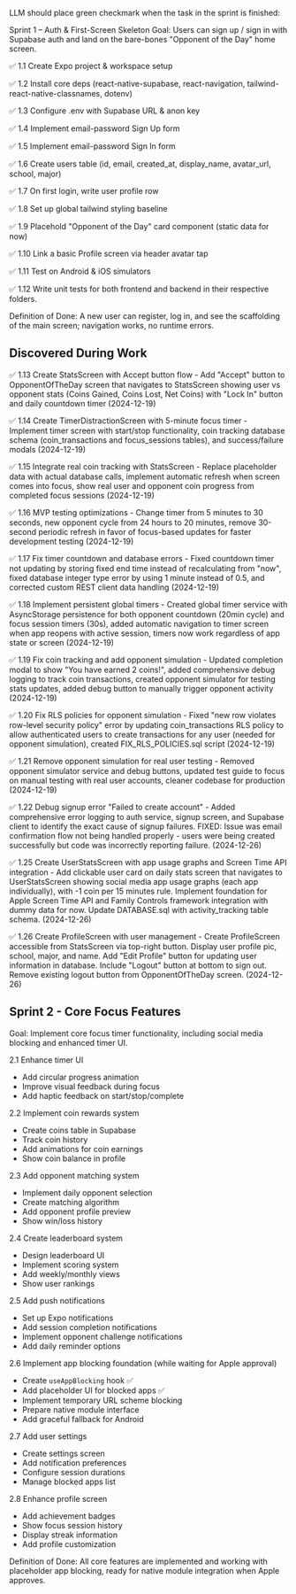LLM should place green checkmark when the task in the sprint is finished:


Sprint 1 – Auth & First-Screen Skeleton
Goal: Users can sign up / sign in with Supabase auth and land on the bare-bones "Opponent of the Day" home screen.


✅ 1.1 Create Expo project & workspace setup


✅ 1.2 Install core deps (react-native-supabase, react-navigation, tailwind-react-native-classnames, dotenv)


✅ 1.3 Configure .env with Supabase URL & anon key


✅ 1.4 Implement email-password Sign Up form


✅ 1.5 Implement email-password Sign In form


✅ 1.6 Create users table (id, email, created_at, display_name, avatar_url, school, major)


✅ 1.7 On first login, write user profile row


✅ 1.8 Set up global tailwind styling baseline


✅ 1.9 Placehold "Opponent of the Day" card component (static data for now)


✅ 1.10 Link a basic Profile screen via header avatar tap


✅ 1.11 Test on Android & iOS simulators


✅ 1.12 Write unit tests for both frontend and backend in their respective folders.


Definition of Done: A new user can register, log in, and see the scaffolding of the main screen; navigation works, no runtime errors.


## Discovered During Work

✅ 1.13 Create StatsScreen with Accept button flow - Add "Accept" button to OpponentOfTheDay screen that navigates to StatsScreen showing user vs opponent stats (Coins Gained, Coins Lost, Net Coins) with "Lock In" button and daily countdown timer (2024-12-19)

✅ 1.14 Create TimerDistractionScreen with 5-minute focus timer - Implement timer screen with start/stop functionality, coin tracking database schema (coin_transactions and focus_sessions tables), and success/failure modals (2024-12-19)

✅ 1.15 Integrate real coin tracking with StatsScreen - Replace placeholder data with actual database calls, implement automatic refresh when screen comes into focus, show real user and opponent coin progress from completed focus sessions (2024-12-19)

✅ 1.16 MVP testing optimizations - Change timer from 5 minutes to 30 seconds, new opponent cycle from 24 hours to 20 minutes, remove 30-second periodic refresh in favor of focus-based updates for faster development testing (2024-12-19)

✅ 1.17 Fix timer countdown and database errors - Fixed countdown timer not updating by storing fixed end time instead of recalculating from "now", fixed database integer type error by using 1 minute instead of 0.5, and corrected custom REST client data handling (2024-12-19)

✅ 1.18 Implement persistent global timers - Created global timer service with AsyncStorage persistence for both opponent countdown (20min cycle) and focus session timers (30s), added automatic navigation to timer screen when app reopens with active session, timers now work regardless of app state or screen (2024-12-19)

✅ 1.19 Fix coin tracking and add opponent simulation - Updated completion modal to show "You have earned 2 coins!", added comprehensive debug logging to track coin transactions, created opponent simulator for testing stats updates, added debug button to manually trigger opponent activity (2024-12-19)

✅ 1.20 Fix RLS policies for opponent simulation - Fixed "new row violates row-level security policy" error by updating coin_transactions RLS policy to allow authenticated users to create transactions for any user (needed for opponent simulation), created FIX_RLS_POLICIES.sql script (2024-12-19)

✅ 1.21 Remove opponent simulation for real user testing - Removed opponent simulator service and debug buttons, updated test guide to focus on manual testing with real user accounts, cleaner codebase for production (2024-12-19)

✅ 1.22 Debug signup error "Failed to create account" - Added comprehensive error logging to auth service, signup screen, and Supabase client to identify the exact cause of signup failures. FIXED: Issue was email confirmation flow not being handled properly - users were being created successfully but code was incorrectly reporting failure. (2024-12-26)

✅ 1.25 Create UserStatsScreen with app usage graphs and Screen Time API integration - Add clickable user card on daily stats screen that navigates to UserStatsScreen showing social media app usage graphs (each app individually), with -1 coin per 15 minutes rule. Implement foundation for Apple Screen Time API and Family Controls framework integration with dummy data for now. Update DATABASE.sql with activity_tracking table schema. (2024-12-26)

✅ 1.26 Create ProfileScreen with user management - Create ProfileScreen accessible from StatsScreen via top-right button. Display user profile pic, school, major, and name. Add "Edit Profile" button for updating user information in database. Include "Logout" button at bottom to sign out. Remove existing logout button from OpponentOfTheDay screen. (2024-12-26)


## Sprint 2 - Core Focus Features
Goal: Implement core focus timer functionality, including social media blocking and enhanced timer UI.

2.1 Enhance timer UI
- Add circular progress animation
- Improve visual feedback during focus
- Add haptic feedback on start/stop/complete

2.2 Implement coin rewards system
- Create coins table in Supabase
- Track coin history
- Add animations for coin earnings
- Show coin balance in profile

2.3 Add opponent matching system
- Implement daily opponent selection
- Create matching algorithm
- Add opponent profile preview
- Show win/loss history

2.4 Create leaderboard system
- Design leaderboard UI
- Implement scoring system
- Add weekly/monthly views
- Show user rankings

2.5 Add push notifications
- Set up Expo notifications
- Add session completion notifications
- Implement opponent challenge notifications
- Add daily reminder options

2.6 Implement app blocking foundation (while waiting for Apple approval)
- Create `useAppBlocking` hook ✅
- Add placeholder UI for blocked apps ✅
- Implement temporary URL scheme blocking
- Prepare native module interface
- Add graceful fallback for Android

2.7 Add user settings
- Create settings screen
- Add notification preferences
- Configure session durations
- Manage blocked apps list

2.8 Enhance profile screen
- Add achievement badges
- Show focus session history
- Display streak information
- Add profile customization

Definition of Done: All core features are implemented and working with placeholder app blocking, ready for native module integration when Apple approves.



